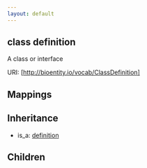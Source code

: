 ```yaml
---
layout: default
---
```


## class definition


A class or interface

URI: [http://bioentity.io/vocab/ClassDefinition]
## Mappings

## Inheritance

 *  is_a: [definition](Definition.md)

## Children

